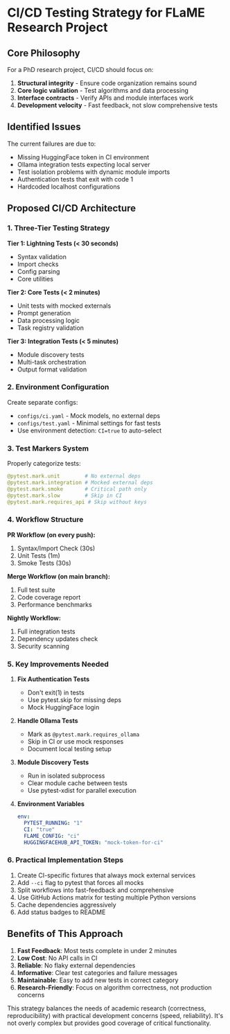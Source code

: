 # CI/CD Testing Strategy for FLaME Research Project

## Core Philosophy
For a PhD research project, CI/CD should focus on:
1. **Structural integrity** - Ensure code organization remains sound
2. **Core logic validation** - Test algorithms and data processing
3. **Interface contracts** - Verify APIs and module interfaces work
4. **Development velocity** - Fast feedback, not slow comprehensive tests

## Identified Issues
The current failures are due to:
- Missing HuggingFace token in CI environment
- Ollama integration tests expecting local server
- Test isolation problems with dynamic module imports
- Authentication tests that exit with code 1
- Hardcoded localhost configurations

## Proposed CI/CD Architecture

### 1. Three-Tier Testing Strategy

**Tier 1: Lightning Tests (< 30 seconds)**
- Syntax validation
- Import checks
- Config parsing
- Core utilities

**Tier 2: Core Tests (< 2 minutes)**
- Unit tests with mocked externals
- Prompt generation
- Data processing logic
- Task registry validation

**Tier 3: Integration Tests (< 5 minutes)**
- Module discovery tests
- Multi-task orchestration
- Output format validation

### 2. Environment Configuration

Create separate configs:
- `configs/ci.yaml` - Mock models, no external deps
- `configs/test.yaml` - Minimal settings for fast tests
- Use environment detection: `CI=true` to auto-select

### 3. Test Markers System

Properly categorize tests:
```python
@pytest.mark.unit        # No external deps
@pytest.mark.integration # Mocked external deps  
@pytest.mark.smoke       # Critical path only
@pytest.mark.slow        # Skip in CI
@pytest.mark.requires_api # Skip without keys
```

### 4. Workflow Structure

**PR Workflow (on every push):**
1. Syntax/Import Check (30s)
2. Unit Tests (1m)
3. Smoke Tests (30s)

**Merge Workflow (on main branch):**
1. Full test suite
2. Code coverage report
3. Performance benchmarks

**Nightly Workflow:**
1. Full integration tests
2. Dependency updates check
3. Security scanning

### 5. Key Improvements Needed

1. **Fix Authentication Tests**
   - Don't exit(1) in tests
   - Use pytest.skip for missing deps
   - Mock HuggingFace login

2. **Handle Ollama Tests**
   - Mark as `@pytest.mark.requires_ollama`
   - Skip in CI or use mock responses
   - Document local testing setup

3. **Module Discovery Tests**
   - Run in isolated subprocess
   - Clear module cache between tests
   - Use pytest-xdist for parallel execution

4. **Environment Variables**
   ```yaml
   env:
     PYTEST_RUNNING: "1"
     CI: "true"
     FLAME_CONFIG: "ci"
     HUGGINGFACEHUB_API_TOKEN: "mock-token-for-ci"
   ```

### 6. Practical Implementation Steps

1. Create CI-specific fixtures that always mock external services
2. Add `--ci` flag to pytest that forces all mocks
3. Split workflows into fast-feedback and comprehensive
4. Use GitHub Actions matrix for testing multiple Python versions
5. Cache dependencies aggressively
6. Add status badges to README

## Benefits of This Approach

1. **Fast Feedback**: Most tests complete in under 2 minutes
2. **Low Cost**: No API calls in CI
3. **Reliable**: No flaky external dependencies  
4. **Informative**: Clear test categories and failure messages
5. **Maintainable**: Easy to add new tests in correct category
6. **Research-Friendly**: Focus on algorithm correctness, not production concerns

This strategy balances the needs of academic research (correctness, reproducibility) with practical development concerns (speed, reliability). It's not overly complex but provides good coverage of critical functionality.
